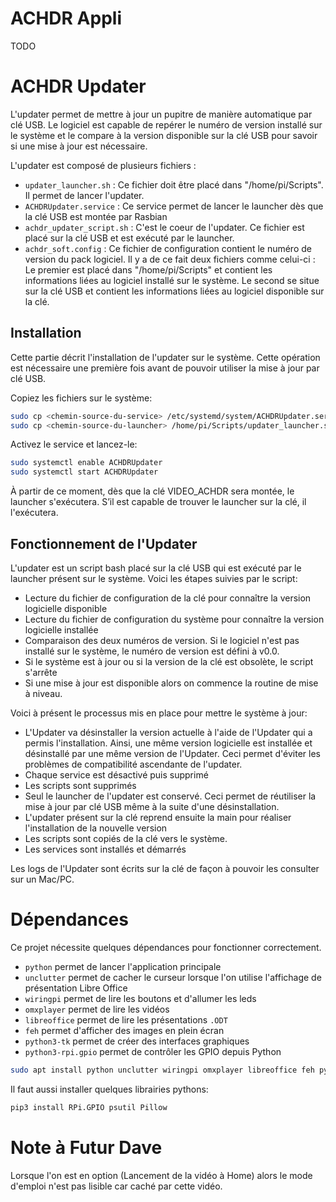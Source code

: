 # ACHDR Appli
TODO
# ACHDR Updater
L'updater permet de mettre à jour un pupitre de manière automatique par clé USB.
Le logiciel est capable de repérer le numéro de version installé sur le système et le compare à la version disponible sur la clé USB pour savoir si une mise à jour est nécessaire.

L'updater est composé de plusieurs fichiers :
- `updater_launcher.sh` : Ce fichier doit être placé dans "/home/pi/Scripts". Il permet de lancer l'updater.
- `ACHDRUpdater.service` : Ce service permet de lancer le launcher dès que la clé USB est montée par Rasbian
- `achdr_updater_script.sh` : C'est le coeur de l'updater. Ce fichier est placé sur la clé USB et est exécuté par le launcher.
- `achdr_soft.config` : Ce fichier de configuration contient le numéro de version du pack logiciel. Il y a de ce fait deux fichiers comme celui-ci : Le premier est placé dans "/home/pi/Scripts" et contient les informations liées au logiciel installé sur le système. Le second se situe sur la clé USB et contient les informations liées au logiciel disponible sur la clé.

## Installation
Cette partie décrit l'installation de l'updater sur le système. Cette opération est nécessaire une première fois avant de pouvoir utiliser la mise à jour par clé USB.

Copiez les fichiers sur le système:
```bash
sudo cp <chemin-source-du-service> /etc/systemd/system/ACHDRUpdater.service
sudo cp <chemin-source-du-launcher> /home/pi/Scripts/updater_launcher.sh
```

Activez le service et lancez-le:
```bash
sudo systemctl enable ACHDRUpdater
sudo systemctl start ACHDRUpdater
```

À partir de ce moment, dès que la clé VIDEO_ACHDR sera montée, le launcher s'exécutera. S’il est capable de trouver le launcher sur la clé, il l'exécutera.

## Fonctionnement de l'Updater

L'updater est un script bash placé sur la clé USB qui est exécuté par le launcher présent sur le système.
Voici les étapes suivies par le script:
- Lecture du fichier de configuration de la clé pour connaître la version logicielle disponible
- Lecture du fichier de configuration du système pour connaître la version logicielle installée
- Comparaison des deux numéros de version. Si le logiciel n'est pas installé sur le système, le numéro de version est défini à v0.0.
- Si le système est à jour ou si la version de la clé est obsolète, le script s'arrête
- Si une mise à jour est disponible alors on commence la routine de mise à niveau.

Voici à présent le processus mis en place pour mettre le système à jour:
- L'Updater va désinstaller la version actuelle à l'aide de l'Updater qui a permis l'installation. Ainsi, une même version logicielle est installée et désinstallé par une même version de l'Updater. Ceci permet d'éviter les problèmes de compatibilité ascendante de l'updater.
- Chaque service est désactivé puis supprimé
- Les scripts sont supprimés
- Seul le launcher de l'updater est conservé. Ceci permet de réutiliser la mise à jour par clé USB même à la suite d'une désinstallation.
- L'updater présent sur la clé reprend ensuite la main pour réaliser l'installation de la nouvelle version
- Les scripts sont copiés de la clé vers le système.
- Les services sont installés et démarrés

Les logs de l'Updater sont écrits sur la clé de façon à pouvoir les consulter sur un Mac/PC.

# Dépendances

Ce projet nécessite quelques dépendances pour fonctionner correctement.

- `python` permet de lancer l'application principale
- `unclutter` permet de cacher le curseur lorsque l'on utilise l'affichage de présentation Libre Office
- `wiringpi` permet de lire les boutons et d'allumer les leds
- `omxplayer` permet de lire les vidéos
- `libreoffice` permet de lire les présentations `.ODT`
- `feh` permet d'afficher des images en plein écran
- `python3-tk` permet de créer des interfaces graphiques
- `python3-rpi.gpio` permet de contrôler les GPIO depuis Python

```bash
sudo apt install python unclutter wiringpi omxplayer libreoffice feh python3-tk python3-dev python3-rpi.gpio
```

Il faut aussi installer quelques librairies pythons:
```bash
pip3 install RPi.GPIO psutil Pillow
```

# Note à Futur Dave
Lorsque l'on est en option (Lancement de la vidéo à Home) alors le mode d'emploi n'est pas lisible car caché par cette vidéo.

